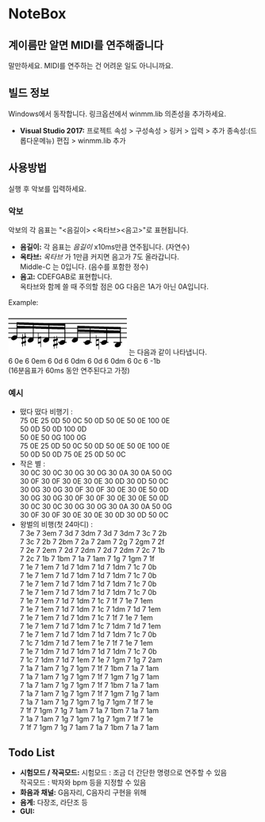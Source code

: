 # NoteBox

## 계이름만 알면 MIDI를 연주해줍니다

말만하세요. MIDI를 연주하는 건 어려운 일도 아니니까요.

## 빌드 정보

Windows에서 동작합니다. 링크옵션에서 winmm.lib 의존성을 추가하세요.
-   **Visual Studio 2017:** 프로젝트 속성 > 구성속성 > 링커 > 입력 > 추가 종속성:(드롭다운메뉴) 편집 > winmm.lib 추가

## 사용방법

실행 후 악보를 입력하세요.

### 악보

악보의 각 음표는 "<음길이> <옥타브><음고>"로 표현됩니다.
-   **음길이:** 각 음표는 *음길이* x10ms만큼 연주됩니다. (자연수)
-   **옥타브:** *옥타브* 가 1만큼 커지면 음고가 7도 올라갑니다.   
                    Middle-C 는 0입니다. (음수를 포함한 정수)
-   **음고:** CDEFGAB로 표현합니다.   
                  옥타브와 함께 쓸 때 주의할 점은 0G 다음은 1A가 아닌 0A입니다.

Example:

![img](./example.png "Noting Example") 는 다음과 같이 나타냅니다.   
    6 0e 6 0em 6 0d 6 0dm 6 0d 6 0dm 6 0c 6 -1b   
    (16분음표가 60ms 동안 연주된다고 가정)

### 예시

-   떴다 떴다 비행기 :   
          75 0E 25 0D 50 0C 50 0D 50 0E 50 0E 100 0E   
          50 0D 50 0D 100 0D   
          50 0E 50 0G 100 0G   
          75 0E 25 0D 50 0C 50 0D 50 0E 50 0E 100 0E   
          50 0D 50 0D 75 0E 25 0D 50 0C
-   작은 별 :   
          30 0C 30 0C 30 0G 30 0G 30 0A 30 0A 50 0G   
          30 0F 30 0F 30 0E 30 0E 30 0D 30 0D 50 0C   
          30 0G 30 0G 30 0F 30 0F 30 0E 30 0E 50 0D   
          30 0G 30 0G 30 0F 30 0F 30 0E 30 0E 50 0D   
          30 0C 30 0C 30 0G 30 0G 30 0A 30 0A 50 0G   
          30 0F 30 0F 30 0E 30 0E 30 0D 30 0D 50 0C
-   왕벌의 비행(첫 24마디) :   
          7 3e 7 3em 7 3d 7 3dm 7 3d 7 3dm 7 3c 7 2b   
          7 3c 7 2b 7 2bm 7 2a 7 2am 7 2g 7 2gm 7 2f   
          7 2e 7 2em 7 2d 7 2dm 7 2d 7 2dm 7 2c 7 1b   
          7 2c 7 1b 7 1bm 7 1a 7 1am 7 1g 7 1gm 7 1f   
          7 1e 7 1em 7 1d 7 1dm 7 1d 7 1dm 7 1c 7 0b   
          7 1e 7 1em 7 1d 7 1dm 7 1d 7 1dm 7 1c 7 0b   
          7 1e 7 1em 7 1d 7 1dm 7 1d 7 1dm 7 1c 7 0b   
          7 1e 7 1em 7 1d 7 1dm 7 1d 7 1dm 7 1c 7 0b   
          7 1e 7 1em 7 1d 7 1dm 7 1c 7 1f 7 1e 7 1em   
          7 1e 7 1em 7 1d 7 1dm 7 1c 7 1dm 7 1d 7 1em   
          7 1e 7 1em 7 1d 7 1dm 7 1c 7 1f 7 1e 7 1em   
          7 1e 7 1em 7 1d 7 1dm 7 1c 7 1dm 7 1d 7 1em   
          7 1e 7 1em 7 1d 7 1dm 7 1d 7 1dm 7 1c 7 0b   
          7 1c 7 1dm 7 1d 7 1em 7 1e 7 1f 7 1e 7 1em   
          7 1e 7 1dm 7 1d 7 1dm 7 1d 7 1dm 7 1c 7 0b   
          7 1c 7 1dm 7 1d 7 1em 7 1e 7 1gm 7 1g 7 2am   
          7 1a 7 1am 7 1g 7 1gm 7 1f 7 1bm 7 1a 7 1am   
          7 1a 7 1am 7 1g 7 1gm 7 1f 7 1gm 7 1g 7 1am   
          7 1a 7 1am 7 1g 7 1gm 7 1f 7 1bm 7 1a 7 1am   
          7 1a 7 1am 7 1g 7 1gm 7 1f 7 1gm 7 1g 7 1am   
          7 1a 7 1am 7 1g 7 1gm 7 1g 7 1gm 7 1f 7 1e   
          7 1f 7 1gm 7 1g 7 1am 7 1a 7 1bm 7 1a 7 1am   
          7 1a 7 1am 7 1g 7 1gm 7 1g 7 1gm 7 1f 7 1e   
          7 1f 7 1gm 7 1g 7 1am 7 1a 7 1bm 7 1a 7 1am

## Todo List

-   **시험모드 / 작곡모드:** 시험모드 : 조금 더 간단한 명령으로 연주할 수 있음   
         작곡모드 : 박자와 bpm 등을 지정할 수 있음
-   **화음과 채널:** G음자리, C음자리 구현을 위해
-   **음계:** 다장조, 라단조 등
-   **GUI:**
